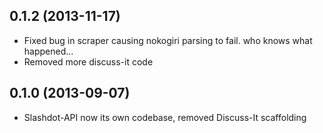 
## 0.1.2 (2013-11-17)

* Fixed bug in scraper causing nokogiri parsing to fail. who knows what
  happened...
* Removed more discuss-it code

## 0.1.0 (2013-09-07)

* Slashdot-API now its own codebase, removed Discuss-It scaffolding
